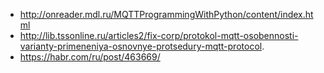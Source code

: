 * http://onreader.mdl.ru/MQTTProgrammingWithPython/content/index.html
* http://lib.tssonline.ru/articles2/fix-corp/protokol-mqtt-osobennosti-varianty-primeneniya-osnovnye-protsedury-mqtt-protocol.
* https://habr.com/ru/post/463669/
